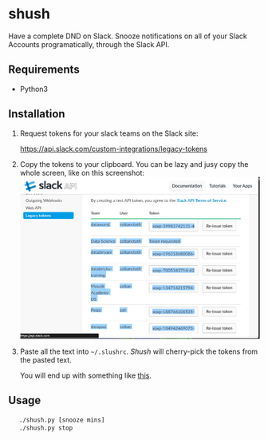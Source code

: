 # shush
Have a complete DND on Slack. Snooze notifications on all of your Slack Accounts programatically, through the Slack API.

## Requirements

 * Python3
 
## Installation

1. Request tokens for your slack teams on the Slack site: 
   
   https://api.slack.com/custom-integrations/legacy-tokens

2. Copy the tokens to your clipboard. You can be lazy and jusy copy the whole screen, like on this screenshot:  
   ![token-site-screenshot](slacktokens.png)
   
3. Paste all the text into `~/.slushrc`. *Shush* will cherry-pick the tokens from the pasted text.

   You will end up with something like [this](shushrc.sample). 
   
## Usage

```
   ./shush.py [snooze mins]
   ./shush.py stop
```

